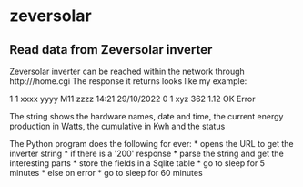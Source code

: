 # zeversolar
## Read data from Zeversolar inverter

Zeversolar inverter can be reached within the network through http://<your IP address>/home.cgi
The response it returns looks like my example:
  
  1 1 xxxx yyyy M11 zzzz 14:21 29/10/2022 0 1 xyz 362 1.12 OK Error

  The string shows the hardware names, date and time, the current energy production in Watts, the cumulative in Kwh and the status
  
  The Python program does the following for ever:
    * opens the URL to get the inverter string
    * if there is a '200' response
      *   parse the string and get the interesting parts
      *   store the fields in a Sqlite table
      *   go to sleep for 5 minutes
    * else on error
      *   go to sleep for 60 minutes
  
